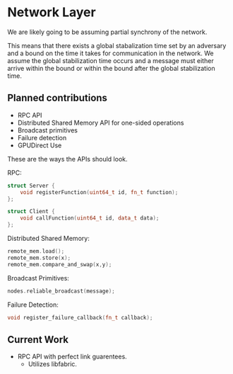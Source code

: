 # Network Layer

We are likely going to be assuming partial synchrony of the network.

This means that there exists a global stabalization time set by an adversary and a bound on the time it takes for communication in the network. We assume the global stabilization time occurs and a message must either arrive within the bound or within the bound after the global stabilization time.

## Planned contributions

- RPC API
- Distributed Shared Memory API for one-sided operations
- Broadcast primitives
- Failure detection
- GPUDirect Use

These are the ways the APIs should look.

RPC:

```c++
struct Server {
    void registerFunction(uint64_t id, fn_t function);
};

struct Client {
    void callFunction(uint64_t id, data_t data);
};
```

Distributed Shared Memory:

```c++
remote_mem.load();
remote_mem.store(x);
remote_mem.compare_and_swap(x,y);
```

Broadcast Primitives:

```c++
nodes.reliable_broadcast(message);
```

Failure Detection:

```c++
void register_failure_callback(fn_t callback);
```

## Current Work

- RPC API with perfect link guarentees.
  - Utilizes libfabric.
